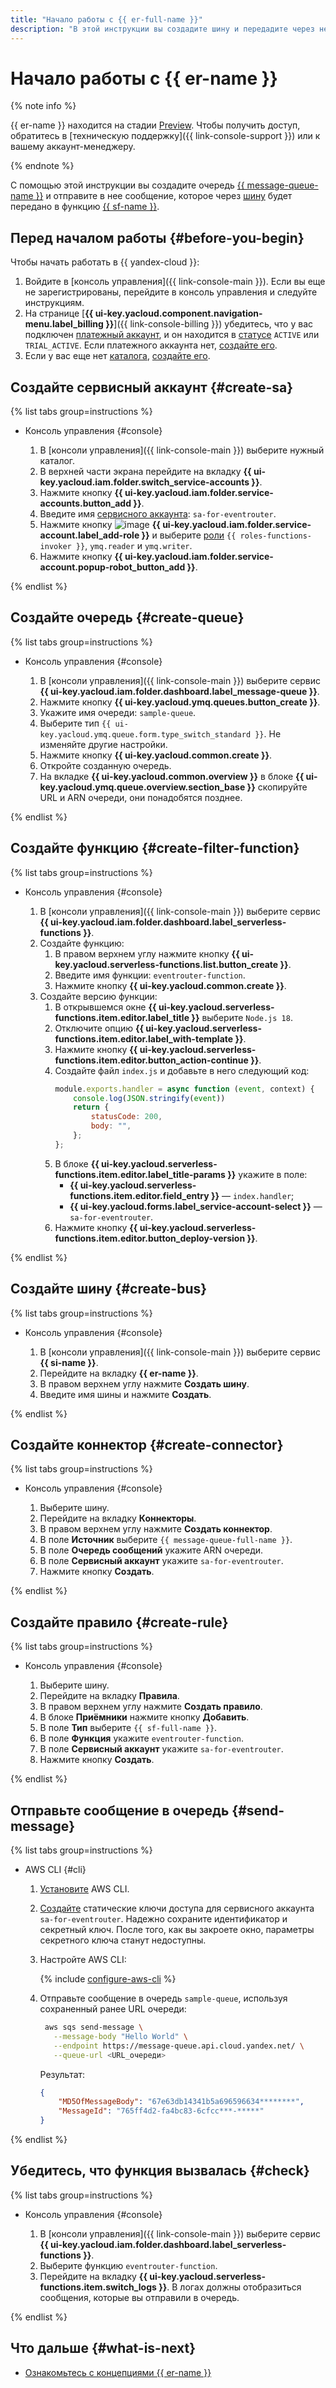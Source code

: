 ```yaml
---
title: "Начало работы с {{ er-full-name }}"
description: "В этой инструкции вы создадите шину и передадите через нее данные."
---
```


# Начало работы с {{ er-name }}

{% note info %}

{{ er-name }} находится на стадии [Preview](../../overview/concepts/launch-stages.md). Чтобы получить доступ, обратитесь в [техническую поддержку]({{ link-console-support }}) или к вашему аккаунт-менеджеру.

{% endnote %}

С помощью этой инструкции вы создадите очередь [{{ message-queue-name }}](../../message-queue/) и отправите в нее сообщение, которое через [шину](../concepts/eventrouter/bus.md) будет передано в функцию [{{ sf-name }}](../../functions/).

## Перед началом работы {#before-you-begin}

Чтобы начать работать в {{ yandex-cloud }}:
1. Войдите в [консоль управления]({{ link-console-main }}). Если вы еще не зарегистрированы, перейдите в консоль управления и следуйте инструкциям.
1. На странице [**{{ ui-key.yacloud.component.navigation-menu.label_billing }}**]({{ link-console-billing }}) убедитесь, что у вас подключен [платежный аккаунт](../../billing/concepts/billing-account.md), и он находится в [статусе](../../billing/concepts/billing-account-statuses.md) `ACTIVE` или `TRIAL_ACTIVE`. Если платежного аккаунта нет, [создайте его](../../billing/quickstart/index.md#create_billing_account).
1. Если у вас еще нет [каталога](../../resource-manager/concepts/resources-hierarchy.md#folder), [создайте его](../../resource-manager/operations/folder/create.md).

## Создайте сервисный аккаунт {#create-sa}

{% list tabs group=instructions %}

- Консоль управления {#console}

    1. В [консоли управления]({{ link-console-main }}) выберите нужный каталог.
    1. В верхней части экрана перейдите на вкладку **{{ ui-key.yacloud.iam.folder.switch_service-accounts }}**.
    1. Нажмите кнопку **{{ ui-key.yacloud.iam.folder.service-accounts.button_add }}**.
    1. Введите имя [сервисного аккаунта](../../iam/concepts/users/service-accounts.md): `sa-for-eventrouter`.
    1. Нажмите кнопку ![image](../../_assets/console-icons/plus.svg) **{{ ui-key.yacloud.iam.folder.service-account.label_add-role }}** и выберите [роли](../../iam/concepts/access-control/roles.md) `{{ roles-functions-invoker }}`, `ymq.reader` и `ymq.writer`.
    1. Нажмите кнопку **{{ ui-key.yacloud.iam.folder.service-account.popup-robot_button_add }}**. 

{% endlist %}

## Создайте очередь {#create-queue}

{% list tabs group=instructions %}

- Консоль управления {#console}

   1. В [консоли управления]({{ link-console-main }}) выберите сервис **{{ ui-key.yacloud.iam.folder.dashboard.label_message-queue }}**.
   1. Нажмите кнопку **{{ ui-key.yacloud.ymq.queues.button_create }}**.
   1. Укажите имя очереди: `sample-queue`.
   1. Выберите тип `{{ ui-key.yacloud.ymq.queue.form.type_switch_standard }}`. Не изменяйте другие настройки.
   1. Нажмите кнопку **{{ ui-key.yacloud.common.create }}**.
   1. Откройте созданную очередь.
   1. На вкладке **{{ ui-key.yacloud.common.overview }}** в блоке **{{ ui-key.yacloud.ymq.queue.overview.section_base }}** скопируйте URL и ARN очереди, они понадобятся позднее.

{% endlist %}

## Создайте функцию {#create-filter-function}

{% list tabs group=instructions %}

- Консоль управления {#console}

    1. В [консоли управления]({{ link-console-main }}) выберите сервис **{{ ui-key.yacloud.iam.folder.dashboard.label_serverless-functions }}**.
    1. Создайте функцию:
        1. В правом верхнем углу нажмите кнопку **{{ ui-key.yacloud.serverless-functions.list.button_create }}**.
        1. Введите имя функции: `eventrouter-function`.
        1. Нажмите кнопку **{{ ui-key.yacloud.common.create }}**.
    1. Создайте версию функции:
        1. В открывшемся окне **{{ ui-key.yacloud.serverless-functions.item.editor.label_title }}** выберите `Node.js 18`.
        1. Отключите опцию **{{ ui-key.yacloud.serverless-functions.item.editor.label_with-template }}**.
        1. Нажмите кнопку **{{ ui-key.yacloud.serverless-functions.item.editor.button_action-continue }}**.
        1. Создайте файл `index.js` и добавьте в него следующий код:
            ```js
			module.exports.handler = async function (event, context) {
			    console.log(JSON.stringify(event))
			    return {
			        statusCode: 200,
			        body: "",
			    };
			};
            ```
        1. В блоке **{{ ui-key.yacloud.serverless-functions.item.editor.label_title-params }}** укажите в поле:
            * **{{ ui-key.yacloud.serverless-functions.item.editor.field_entry }}** — `index.handler`;
            * **{{ ui-key.yacloud.forms.label_service-account-select }}** — `sa-for-eventrouter`.
        1. Нажмите кнопку **{{ ui-key.yacloud.serverless-functions.item.editor.button_deploy-version }}**.

{% endlist %}

## Создайте шину {#create-bus}

{% list tabs group=instructions %}

- Консоль управления {#console}

    1. В [консоли управления]({{ link-console-main }}) выберите сервис **{{ si-name }}**.
    1. Перейдите на вкладку **{{ er-name }}**.
    1. В правом верхнем углу нажмите **Создать шину**.
    1. Введите имя шины и нажмите **Создать**.

{% endlist %}

## Создайте коннектор {#create-connector}

{% list tabs group=instructions %}

- Консоль управления {#console}

    1. Выберите шину.
    1. Перейдите на вкладку **Коннекторы**.
    1. В правом верхнем углу нажмите **Создать коннектор**.
    1. В поле **Источник** выберите `{{ message-queue-full-name }}`.
    1. В поле **Очередь сообщений** укажите ARN очереди.
    1. В поле **Сервисный аккаунт** укажите `sa-for-eventrouter`.
    1. Нажмите кнопку **Создать**.

{% endlist %}

## Создайте правило {#create-rule}

{% list tabs group=instructions %}

- Консоль управления {#console}

    1. Выберите шину.
    1. Перейдите на вкладку **Правила**.
    1. В правом верхнем углу нажмите **Создать правило**.
    1. В блоке **Приёмники** нажмите кнопку **Добавить**.
    1. В поле **Тип** выберите `{{ sf-full-name }}`.
    1. В поле **Функция** укажите `eventrouter-function`.
    1. В поле **Сервисный аккаунт** укажите `sa-for-eventrouter`.
    1. Нажмите кнопку **Создать**.

{% endlist %}

## Отправьте сообщение в очередь {#send-message}

{% list tabs group=instructions %}

- AWS CLI {#cli}

    1. [Установите](https://docs.aws.amazon.com/cli/latest/userguide/getting-started-install.html) AWS CLI.
    1. [Создайте](../../iam/operations/sa/create-access-key.md) статические ключи доступа для сервисного аккаунта `sa-for-eventrouter`. Надежно сохраните идентификатор и секретный ключ. После того, как вы закроете окно, параметры секретного ключа станут недоступны.
    1. Настройте AWS CLI:

       {% include [configure-aws-cli](../../_includes/message-queue/configure-aws-cli.md) %}

    1. Отправьте сообщение в очередь `sample-queue`, используя сохраненный ранее URL очереди:

        ```bash
         aws sqs send-message \
           --message-body "Hello World" \
           --endpoint https://message-queue.api.cloud.yandex.net/ \
           --queue-url <URL_очереди>
         ```

         Результат:
         
         ```json
         {
             "MD5OfMessageBody": "67e63db14341b5a696596634********",
             "MessageId": "765ff4d2-fa4bc83-6cfcc***-*****"
         }
         ```

{% endlist %}

## Убедитесь, что функция вызвалась {#check}

{% list tabs group=instructions %}

- Консоль управления {#console}

    1. В [консоли управления]({{ link-console-main }}) выберите сервис **{{ ui-key.yacloud.iam.folder.dashboard.label_serverless-functions }}**.
    1. Выберите функцию `eventrouter-function`.
    1. Перейдите на вкладку **{{ ui-key.yacloud.serverless-functions.item.switch_logs }}**. В логах должны отобразиться сообщения, которые вы отправили в очередь.

{% endlist %}

## Что дальше {#what-is-next}

* [Ознакомьтесь с концепциями {{ er-name }}](../concepts/eventrouter/bus.md)
